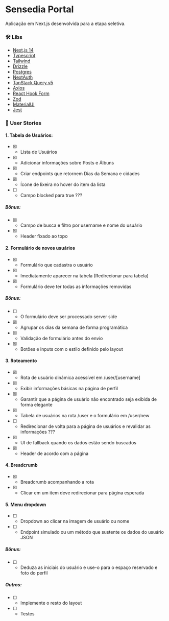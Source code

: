 # Sensedia Portal

Aplicação em Next.js desenvolvida para a etapa seletiva.

### 🛠️ Libs

-   [Next.js 14](https://nextjs.org/)
-   [Typescript](https://www.typescriptlang.org/)
-   [Tailwind](https://tailwindcss.com/)
-   [Drizzle](https://orm.drizzle.team/)
-   [Postgres](https://www.postgresql.org/)
-   [NextAuth](https://next-auth.js.org/)
-   [TanStack Query v5](https://tanstack.com/query/latest)
-   [Axios](https://axios-http.com/ptbr/)
-   [React Hook Form](https://react-hook-form.com/)
-   [Zod](https://zod.dev/)
-   [MaterialUI](https://mui.com/)
-   [Jest](https://jestjs.io/pt-BR/)

### 📄 User Stories

#### 1. Tabela de Usuários:

-   [x] -   Lista de Usuários
-   [x] -   Adicionar informações sobre Posts e Álbuns
-   [x] -   Criar endpoints que retornem Dias da Semana e cidades
-   [x] -   Ícone de lixeira no hover do item da lista
-   [ ] -   Campo blocked para true ???

##### Bônus:

-   [x] -   Campo de busca e filtro por username e nome do usuário
-   [x] -   Header fixado ao topo

#### 2. Formulário de novos usuários

-   [x] -   Formulário que cadastra o usuário
-   [x] -   Imediatamente aparecer na tabela (Redirecionar para tabela)
-   [x] -   Formulário deve ter todas as informações removidas

##### Bônus:

-   [ ] -   O formulário deve ser processado server side
-   [x] -   Agrupar os dias da semana de forma programática
-   [x] -   Validação de formulário antes do envio
-   [x] -   Botões e inputs com o estilo definido pelo layout

#### 3. Roteamento

-   [x] -   Rota de usuário dinâmica acessível em /user/[username]
-   [x] -   Exibir informações básicas na página de perfil
-   [x] -   Garantir que a página de usuário não encontrado seja exibida de forma elegante
-   [x] -   Tabela de usuários na rota /user e o formulário em /user/new
-   [ ] -   Redirecionar de volta para a página de usuários e revalidar as informações ???
-   [x] -   UI de fallback quando os dados estão sendo buscados
-   [x] -   Header de acordo com a página

#### 4. Breadcrumb

-   [x] -   Breadcrumb acompanhando a rota
-   [x] -   Clicar em um item deve redirecionar para página esperada

#### 5. Menu dropdown

-   [ ] -   Dropdown ao clicar na imagem de usuário ou nome
-   [ ] -   Endpoint simulado ou um método que sustente os dados do usuário JSON

##### Bônus:

-   [ ] -   Deduza as iniciais do usuário e use-o para o espaço reservado e foto do perfil

##### Outros:

-   [ ] -   Implemente o resto do layout
-   [ ] -   Testes
